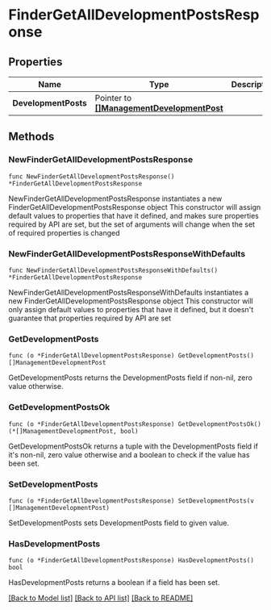 # FinderGetAllDevelopmentPostsResponse

## Properties

Name | Type | Description | Notes
------------ | ------------- | ------------- | -------------
**DevelopmentPosts** | Pointer to [**[]ManagementDevelopmentPost**](ManagementDevelopmentPost.md) |  | [optional] 

## Methods

### NewFinderGetAllDevelopmentPostsResponse

`func NewFinderGetAllDevelopmentPostsResponse() *FinderGetAllDevelopmentPostsResponse`

NewFinderGetAllDevelopmentPostsResponse instantiates a new FinderGetAllDevelopmentPostsResponse object
This constructor will assign default values to properties that have it defined,
and makes sure properties required by API are set, but the set of arguments
will change when the set of required properties is changed

### NewFinderGetAllDevelopmentPostsResponseWithDefaults

`func NewFinderGetAllDevelopmentPostsResponseWithDefaults() *FinderGetAllDevelopmentPostsResponse`

NewFinderGetAllDevelopmentPostsResponseWithDefaults instantiates a new FinderGetAllDevelopmentPostsResponse object
This constructor will only assign default values to properties that have it defined,
but it doesn't guarantee that properties required by API are set

### GetDevelopmentPosts

`func (o *FinderGetAllDevelopmentPostsResponse) GetDevelopmentPosts() []ManagementDevelopmentPost`

GetDevelopmentPosts returns the DevelopmentPosts field if non-nil, zero value otherwise.

### GetDevelopmentPostsOk

`func (o *FinderGetAllDevelopmentPostsResponse) GetDevelopmentPostsOk() (*[]ManagementDevelopmentPost, bool)`

GetDevelopmentPostsOk returns a tuple with the DevelopmentPosts field if it's non-nil, zero value otherwise
and a boolean to check if the value has been set.

### SetDevelopmentPosts

`func (o *FinderGetAllDevelopmentPostsResponse) SetDevelopmentPosts(v []ManagementDevelopmentPost)`

SetDevelopmentPosts sets DevelopmentPosts field to given value.

### HasDevelopmentPosts

`func (o *FinderGetAllDevelopmentPostsResponse) HasDevelopmentPosts() bool`

HasDevelopmentPosts returns a boolean if a field has been set.


[[Back to Model list]](../README.md#documentation-for-models) [[Back to API list]](../README.md#documentation-for-api-endpoints) [[Back to README]](../README.md)


